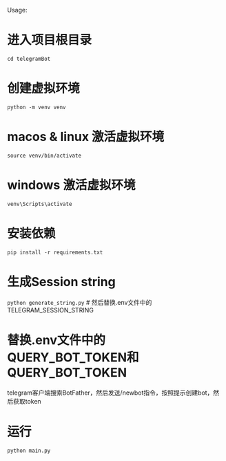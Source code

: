 Usage: 
# 进入项目根目录
`cd telegramBot`

# 创建虚拟环境
`python -m venv venv`

# macos & linux 激活虚拟环境
`source venv/bin/activate`

# windows 激活虚拟环境
`venv\Scripts\activate`

# 安装依赖
`pip install -r requirements.txt`

# 生成Session string
`python generate_string.py` # 然后替换.env文件中的TELEGRAM_SESSION_STRING

# 替换.env文件中的QUERY_BOT_TOKEN和QUERY_BOT_TOKEN
telegram客户端搜索BotFather，然后发送/newbot指令，按照提示创建bot，然后获取token

# 运行
`python main.py`

